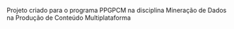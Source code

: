 Projeto criado para o programa PPGPCM na disciplina Mineração de Dados na Produção de Conteúdo Multiplataforma 
